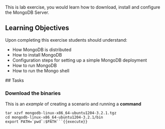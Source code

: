 This is lab exercise, you would learn how to download, install and configure the MongoDB Server.

## Learning Objectives
Upon completing this exercise students should understand:

* How MongoDB is distributed
* How to install MongoDB
* Configuration steps for setting up a simple MongoDB deployment
* How to run MongoDB
* How to run the Mongo shell

## Tasks

### Download the binaries 

This is an _example_ of creating a scenario and running a **command**

```wget http://downloads.mongodb.org/linux/mongodb-linux-x86_64-ubuntu1204-3.2.1.tgz
tar xzvf mongodb-linux-x86_64-ubuntu1204-3.2.1.tgz
cd mongodb-linux-x86_64-ubuntu1204-3.2.1/bin
export PATH=`pwd`:$PATH```{{execute}}

